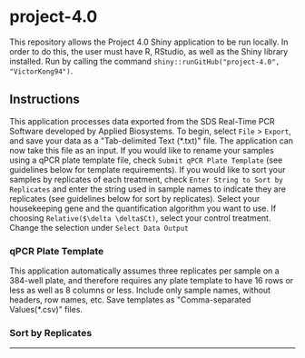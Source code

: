 # project-4.0
This repository allows the Project 4.0 Shiny application to be run locally. In
order to do this, the user must have R, RStudio, as well as the Shiny library
installed. Run by calling the command
`shiny::runGitHub("project-4.0", "VictorKong94")`.

## Instructions
This application processes data exported from the SDS Real-Time PCR Software
developed by Applied Biosystems. To begin, select `File` > `Export`, and save
your data as a "Tab-delimited Text (*.txt)" file. The application can now take
this file as an input. If you would like to rename your samples using a qPCR
plate template file, check `Submit qPCR Plate Template` (see guidelines below
for template requirements). If you would like to sort your samples by replicates
of each treatment, check `Enter String to Sort by Replicates` and enter the
string used in sample names to indicate they are replicates (see guidelines
below for sort by replicates). Select your housekeeping gene and the
quantification algorithm you want to use. If choosing
`Relative($\delta \delta$Ct)`, select your control treatment. Change the
selection under `Select Data Output`

### qPCR Plate Template
This application automatically assumes three replicates per sample on a 384-well
plate, and therefore requires any plate template to have 16 rows or less as well
as 8 columns or less. Include only sample names, without headers, row names,
etc. Save templates as "Comma-separated Values(*.csv)" files.

### Sort by Replicates

--------------------------------------------------------------------------------
